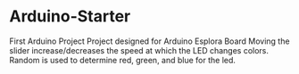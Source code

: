 # Arduino-Starter
First Arduino Project
Project designed for Arduino Esplora Board
Moving the slider increase/decreases the speed at which the LED changes colors. Random is used to determine red, green, and blue for the led.
